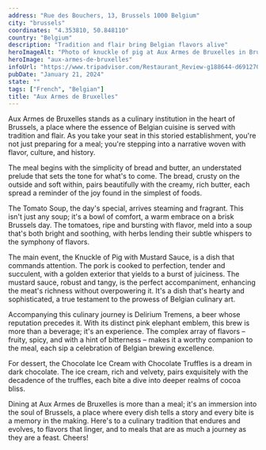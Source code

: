 ```yaml
---
address: "Rue des Bouchers, 13, Brussels 1000 Belgium"
city: "brussels"
coordinates: "4.353810, 50.848110"
country: "Belgium"
description: "Tradition and flair bring Belgian flavors alive"
heroImageAlt: "Photo of knuckle of pig at Aux Armes de Bruxelles in Brussels"
heroImage: "aux-armes-de-bruxelles"
infoUrl: "https://www.tripadvisor.com/Restaurant_Review-g188644-d691270-Reviews-Aux_Armes_de_Bruxelles-Brussels.html"
pubDate: "January 21, 2024"
state: ""
tags: ["French", "Belgian"]
title: "Aux Armes de Bruxelles"
---
```


Aux Armes de Bruxelles stands as a culinary institution in the heart of Brussels, a place where the essence of Belgian cuisine is served with tradition and flair. As you take your seat in this storied establishment, you're not just preparing for a meal; you're stepping into a narrative woven with flavor, culture, and history.

The meal begins with the simplicity of bread and butter, an understated prelude that sets the tone for what's to come. The bread, crusty on the outside and soft within, pairs beautifully with the creamy, rich butter, each spread a reminder of the joy found in the simplest of foods.

The Tomato Soup, the day's special, arrives steaming and fragrant. This isn't just any soup; it's a bowl of comfort, a warm embrace on a brisk Brussels day. The tomatoes, ripe and bursting with flavor, meld into a soup that's both bright and soothing, with herbs lending their subtle whispers to the symphony of flavors.

The main event, the Knuckle of Pig with Mustard Sauce, is a dish that commands attention. The pork is cooked to perfection, tender and succulent, with a golden exterior that yields to a burst of juiciness. The mustard sauce, robust and tangy, is the perfect accompaniment, enhancing the meat's richness without overpowering it. It's a dish that's hearty and sophisticated, a true testament to the prowess of Belgian culinary art.

Accompanying this culinary journey is Delirium Tremens, a beer whose reputation precedes it. With its distinct pink elephant emblem, this brew is more than a beverage; it's an experience. The complex array of flavors – fruity, spicy, and with a hint of bitterness – makes it a worthy companion to the meal, each sip a celebration of Belgian brewing excellence.

For dessert, the Chocolate Ice Cream with Chocolate Truffles is a dream in dark chocolate. The ice cream, rich and velvety, pairs exquisitely with the decadence of the truffles, each bite a dive into deeper realms of cocoa bliss.

Dining at Aux Armes de Bruxelles is more than a meal; it's an immersion into the soul of Brussels, a place where every dish tells a story and every bite is a memory in the making. Here's to a culinary tradition that endures and evolves, to flavors that linger, and to meals that are as much a journey as they are a feast. Cheers!
